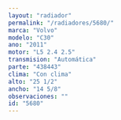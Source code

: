 ```yaml
---
layout: "radiador"
permalink: "/radiadores/5680/"
marca: "Volvo"
modelo: "C30"
ano: "2011"
motor: "L5 2.4 2.5"
transmision: "Automática"
parte: "438443"
clima: "Con clima"
alto: "25 1/2"
ancho: "14 5/8"
observaciones: ""
id: "5680"
---
```


